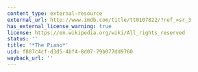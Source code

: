 ```yaml
---
content_type: external-resource
external_url: http://www.imdb.com/title/tt0107822/?ref_=sr_3
has_external_license_warning: true
license: https://en.wikipedia.org/wiki/All_rights_reserved
status: ''
title: '*The Piano*'
uid: f887c4cf-d3d5-4bf4-8d07-79b077dd9760
wayback_url: ''
---
```

